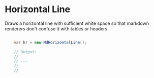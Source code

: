# Horizontal Line

Draws a horizontal line with sufficient white space so that markdown renderers don't confuse it with tables or headers

```cs

    var hr = new MdHorizontalLine();
    
    // Output:
    // 
    // ---
    //
    //
    
```